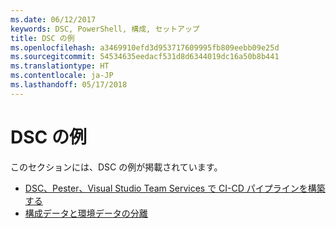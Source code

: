 ```yaml
---
ms.date: 06/12/2017
keywords: DSC, PowerShell, 構成, セットアップ
title: DSC の例
ms.openlocfilehash: a3469910efd3d953717609995fb809eebb09e25d
ms.sourcegitcommit: 54534635eedacf531d8d6344019dc16a50b8b441
ms.translationtype: HT
ms.contentlocale: ja-JP
ms.lasthandoff: 05/17/2018
---
```

# <a name="dsc-examples"></a>DSC の例

このセクションには、DSC の例が掲載されています。

- [DSC、Pester、Visual Studio Team Services で CI-CD パイプラインを構築する](dscCiCd.md)
- [構成データと環境データの分離](separatingEnvData.md)